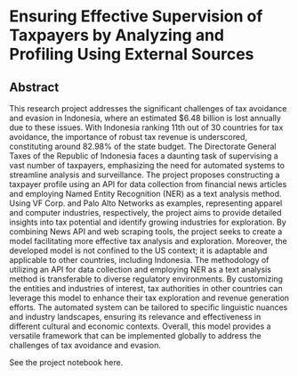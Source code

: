 # Ensuring Effective Supervision of Taxpayers by Analyzing and Profiling Using External Sources
## Abstract
This research project addresses the significant challenges of tax avoidance and evasion in Indonesia, where an estimated $6.48 billion is lost annually due to these issues. With Indonesia ranking 11th out of 30 countries for tax avoidance, the importance of robust tax revenue is underscored, constituting around 82.98% of the state budget. The Directorate General Taxes of the Republic of Indonesia faces a daunting task of supervising a vast number of taxpayers, emphasizing the need for automated systems to streamline analysis and surveillance. The project proposes constructing a taxpayer profile using an API for data collection from financial news articles and employing Named Entity Recognition (NER) as a text analysis method. Using VF Corp. and Palo Alto Networks as examples, representing apparel and computer industries, respectively, the project aims to provide detailed insights into tax potential and identify growing industries for exploration. By combining News API and web scraping tools, the project seeks to create a model facilitating more effective tax analysis and exploration. Moreover, the developed model is not confined to the US context; it is adaptable and applicable to other countries, including Indonesia. The methodology of utilizing an API for data collection and employing NER as a text analysis method is transferable to diverse regulatory environments. By customizing the entities and industries of interest, tax authorities in other countries can leverage this model to enhance their tax exploration and revenue generation efforts. The automated system can be tailored to specific linguistic nuances and industry landscapes, ensuring its relevance and effectiveness in different cultural and economic contexts. Overall, this model provides a versatile framework that can be implemented globally to address the challenges of tax avoidance and evasion.

See the project notebook here.
